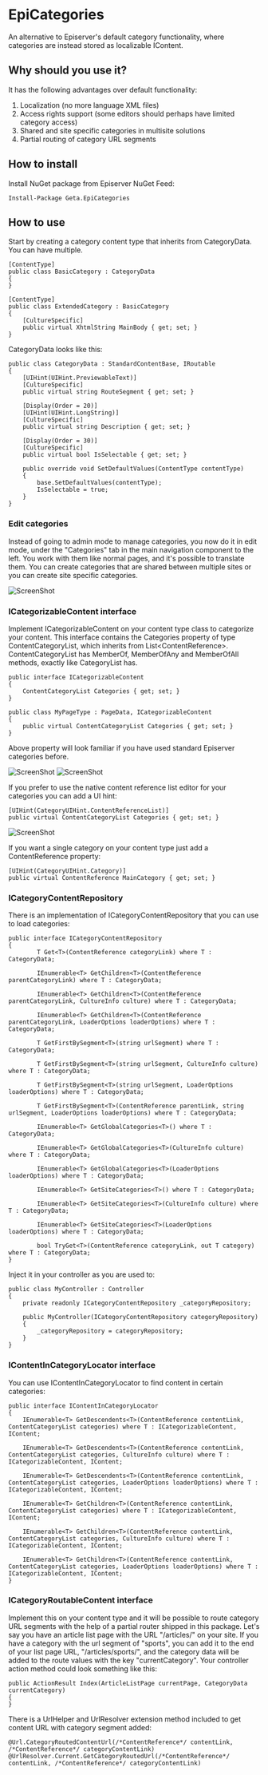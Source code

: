 # EpiCategories
An alternative to Episerver's default category functionality, where categories are instead stored as localizable IContent.

## Why should you use it?
It has the following advantages over default functionality:

1. Localization (no more language XML files)
2. Access rights support (some editors should perhaps have limited category access)
3. Shared and site specific categories in multisite solutions
4. Partial routing of category URL segments

## How to install
Install NuGet package from Episerver NuGet Feed:

	Install-Package Geta.EpiCategories
  
## How to use
Start by creating a category content type that inherits from CategoryData. You can have multiple.

	[ContentType]
	public class BasicCategory : CategoryData
	{
	}
	
	[ContentType]
	public class ExtendedCategory : BasicCategory
	{
		[CultureSpecific]
		public virtual XhtmlString MainBody { get; set; }
	}

CategoryData looks like this:

    public class CategoryData : StandardContentBase, IRoutable
    {
        [UIHint(UIHint.PreviewableText)]
        [CultureSpecific]
        public virtual string RouteSegment { get; set; }

        [Display(Order = 20)]
        [UIHint(UIHint.LongString)]
        [CultureSpecific]
        public virtual string Description { get; set; }

        [Display(Order = 30)]
        [CultureSpecific]
        public virtual bool IsSelectable { get; set; }

        public override void SetDefaultValues(ContentType contentType)
        {
            base.SetDefaultValues(contentType);
            IsSelectable = true;
        }
    }
	
### Edit categories
Instead of going to admin mode to manage categories, you now do it in edit mode, under the "Categories" tab in the main navigation component to the left. You work with them like normal pages, and it's possible to translate them. You can create categories that are shared between multiple sites or you can create site specific categories.

![ScreenShot](/docs/extended-category-tree.jpg)

### ICategorizableContent interface
Implement ICategorizableContent on your content type class to categorize your content. This interface contains the Categories property of type ContentCategoryList, which inherits from List&lt;ContentReference>. ContentCategoryList has MemberOf, MemberOfAny and MemberOfAll methods, exactly like CategoryList has.

	public interface ICategorizableContent
	{
		ContentCategoryList Categories { get; set; }
	}
	
	public class MyPageType : PageData, ICategorizableContent
	{
		public virtual ContentCategoryList Categories { get; set; }
	}
	
Above property will look familiar if you have used standard Episerver categories before.

![ScreenShot](/docs/category-selector.jpg)
![ScreenShot](/docs/category-selector-dialog.jpg)

If you prefer to use the native content reference list editor for your categories you can add a UI hint:

	[UIHint(CategoryUIHint.ContentReferenceList)]
	public virtual ContentCategoryList Categories { get; set; }

![ScreenShot](/docs/content-reference-list.jpg)

If you want a single category on your content type just add a ContentReference property:

	[UIHint(CategoryUIHint.Category)]
	public virtual ContentReference MainCategory { get; set; }

### ICategoryContentRepository
There is an implementation of ICategoryContentRepository that you can use to load categories:

	public interface ICategoryContentRepository
	{
			T Get<T>(ContentReference categoryLink) where T : CategoryData;

			IEnumerable<T> GetChildren<T>(ContentReference parentCategoryLink) where T : CategoryData;

			IEnumerable<T> GetChildren<T>(ContentReference parentCategoryLink, CultureInfo culture) where T : CategoryData;

			IEnumerable<T> GetChildren<T>(ContentReference parentCategoryLink, LoaderOptions loaderOptions) where T : CategoryData;

			T GetFirstBySegment<T>(string urlSegment) where T : CategoryData;

			T GetFirstBySegment<T>(string urlSegment, CultureInfo culture) where T : CategoryData;

			T GetFirstBySegment<T>(string urlSegment, LoaderOptions loaderOptions) where T : CategoryData;

			T GetFirstBySegment<T>(ContentReference parentLink, string urlSegment, LoaderOptions loaderOptions) where T : CategoryData;

			IEnumerable<T> GetGlobalCategories<T>() where T : CategoryData;

			IEnumerable<T> GetGlobalCategories<T>(CultureInfo culture) where T : CategoryData;

			IEnumerable<T> GetGlobalCategories<T>(LoaderOptions loaderOptions) where T : CategoryData;

			IEnumerable<T> GetSiteCategories<T>() where T : CategoryData;

			IEnumerable<T> GetSiteCategories<T>(CultureInfo culture) where T : CategoryData;

			IEnumerable<T> GetSiteCategories<T>(LoaderOptions loaderOptions) where T : CategoryData;

			bool TryGet<T>(ContentReference categoryLink, out T category) where T : CategoryData;
	}

Inject it in your controller as you are used to:
	
	public class MyController : Controller
	{
		private readonly ICategoryContentRepository _categoryRepository;
		
		public MyController(ICategoryContentRepository categoryRepository)
		{
			_categoryRepository = categoryRepository;	
		}
	}
	
### IContentInCategoryLocator interface
You can use IContentInCategoryLocator to find content in certain categories:

    public interface IContentInCategoryLocator
    {
        IEnumerable<T> GetDescendents<T>(ContentReference contentLink, ContentCategoryList categories) where T : ICategorizableContent, IContent;

        IEnumerable<T> GetDescendents<T>(ContentReference contentLink, ContentCategoryList categories, CultureInfo culture) where T : ICategorizableContent, IContent;

        IEnumerable<T> GetDescendents<T>(ContentReference contentLink, ContentCategoryList categories, LoaderOptions loaderOptions) where T : ICategorizableContent, IContent;

        IEnumerable<T> GetChildren<T>(ContentReference contentLink, ContentCategoryList categories) where T : ICategorizableContent, IContent;

        IEnumerable<T> GetChildren<T>(ContentReference contentLink, ContentCategoryList categories, CultureInfo culture) where T : ICategorizableContent, IContent;

        IEnumerable<T> GetChildren<T>(ContentReference contentLink, ContentCategoryList categories, LoaderOptions loaderOptions) where T : ICategorizableContent, IContent;
    }

### ICategoryRoutableContent interface
Implement this on your content type and it will be possible to route category URL segments with the help of a partial router shipped in this package. Let's say you have an article list page with the URL "/articles/" on your site. If you have a category with the url segment of "sports", you can add it to the end of your list page URL, "/articles/sports/", and the category data will be added to the route values with the key "currentCategory". Your controller action method could look something like this:

	public ActionResult Index(ArticleListPage currentPage, CategoryData currentCategory)
	{
	}
	
There is a UrlHelper and UrlResolver extension method included to get content URL with category segment added:

	@Url.CategoryRoutedContentUrl(/*ContentReference*/ contentLink, /*ContentReference*/ categoryContentLink)
	@UrlResolver.Current.GetCategoryRoutedUrl(/*ContentReference*/ contentLink, /*ContentReference*/ categoryContentLink)